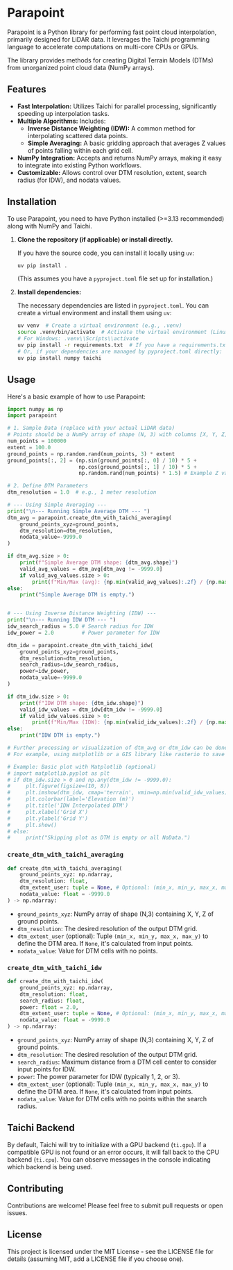 # Parapoint

Parapoint is a Python library for performing fast point cloud interpolation, primarily designed for LiDAR data. It leverages the Taichi programming language to accelerate computations on multi-core CPUs or GPUs.

The library provides methods for creating Digital Terrain Models (DTMs) from unorganized point cloud data (NumPy arrays).

## Features

- **Fast Interpolation:** Utilizes Taichi for parallel processing, significantly speeding up interpolation tasks.
- **Multiple Algorithms:** Includes:
    - **Inverse Distance Weighting (IDW):** A common method for interpolating scattered data points.
    - **Simple Averaging:** A basic gridding approach that averages Z values of points falling within each grid cell.
- **NumPy Integration:** Accepts and returns NumPy arrays, making it easy to integrate into existing Python workflows.
- **Customizable:** Allows control over DTM resolution, extent, search radius (for IDW), and nodata values.

## Installation

To use Parapoint, you need to have Python installed (>=3.13 recommended) along with NumPy and Taichi.

1.  **Clone the repository (if applicable) or install directly.**

    If you have the source code, you can install it locally using `uv`:

    ```bash
    uv pip install .
    ```

    (This assumes you have a `pyproject.toml` file set up for installation.)

2.  **Install dependencies:**

    The necessary dependencies are listed in `pyproject.toml`. You can create a virtual environment and install them using `uv`:

    ```bash
    uv venv  # Create a virtual environment (e.g., .venv)
    source .venv/bin/activate  # Activate the virtual environment (Linux/macOS)
    # For Windows: .venv\\Scripts\\activate
    uv pip install -r requirements.txt  # If you have a requirements.txt
    # Or, if your dependencies are managed by pyproject.toml directly:
    uv pip install numpy taichi
    ```

## Usage

Here's a basic example of how to use Parapoint:

```python
import numpy as np
import parapoint

# 1. Sample Data (replace with your actual LiDAR data)
# Points should be a NumPy array of shape (N, 3) with columns [X, Y, Z]
num_points = 100000
extent = 100.0
ground_points = np.random.rand(num_points, 3) * extent
ground_points[:, 2] = (np.sin(ground_points[:, 0] / 10) * 5 +
                       np.cos(ground_points[:, 1] / 10) * 5 +
                       np.random.rand(num_points) * 1.5) # Example Z values

# 2. Define DTM Parameters
dtm_resolution = 1.0  # e.g., 1 meter resolution

# --- Using Simple Averaging ---
print("\n--- Running Simple Average DTM --- ")
dtm_avg = parapoint.create_dtm_with_taichi_averaging(
    ground_points_xyz=ground_points,
    dtm_resolution=dtm_resolution,
    nodata_value=-9999.0
)

if dtm_avg.size > 0:
    print(f"Simple Average DTM shape: {dtm_avg.shape}")
    valid_avg_values = dtm_avg[dtm_avg != -9999.0]
    if valid_avg_values.size > 0:
        print(f"Min/Max (avg): {np.min(valid_avg_values):.2f} / {np.max(valid_avg_values):.2f}")
else:
    print("Simple Average DTM is empty.")


# --- Using Inverse Distance Weighting (IDW) ---
print("\n--- Running IDW DTM --- ")
idw_search_radius = 5.0 # Search radius for IDW
idw_power = 2.0         # Power parameter for IDW

dtm_idw = parapoint.create_dtm_with_taichi_idw(
    ground_points_xyz=ground_points,
    dtm_resolution=dtm_resolution,
    search_radius=idw_search_radius,
    power=idw_power,
    nodata_value=-9999.0
)

if dtm_idw.size > 0:
    print(f"IDW DTM shape: {dtm_idw.shape}")
    valid_idw_values = dtm_idw[dtm_idw != -9999.0]
    if valid_idw_values.size > 0:
        print(f"Min/Max (IDW): {np.min(valid_idw_values):.2f} / {np.max(valid_idw_values):.2f}")
else:
    print("IDW DTM is empty.")

# Further processing or visualization of dtm_avg or dtm_idw can be done here.
# For example, using matplotlib or a GIS library like rasterio to save as GeoTIFF.

# Example: Basic plot with Matplotlib (optional)
# import matplotlib.pyplot as plt
# if dtm_idw.size > 0 and np.any(dtm_idw != -9999.0):
#     plt.figure(figsize=(10, 8))
#     plt.imshow(dtm_idw, cmap='terrain', vmin=np.min(valid_idw_values), vmax=np.max(valid_idw_values))
#     plt.colorbar(label='Elevation (m)')
#     plt.title('IDW Interpolated DTM')
#     plt.xlabel('Grid X')
#     plt.ylabel('Grid Y')
#     plt.show()
# else:
#     print("Skipping plot as DTM is empty or all NoData.")

```

### `create_dtm_with_taichi_averaging`

```python
def create_dtm_with_taichi_averaging(
    ground_points_xyz: np.ndarray, 
    dtm_resolution: float,
    dtm_extent_user: tuple = None, # Optional: (min_x, min_y, max_x, max_y)
    nodata_value: float = -9999.0
) -> np.ndarray:
```

-   `ground_points_xyz`: NumPy array of shape (N,3) containing X, Y, Z of ground points.
-   `dtm_resolution`: The desired resolution of the output DTM grid.
-   `dtm_extent_user` (optional): Tuple `(min_x, min_y, max_x, max_y)` to define the DTM area. If `None`, it's calculated from input points.
-   `nodata_value`: Value for DTM cells with no points.

### `create_dtm_with_taichi_idw`

```python
def create_dtm_with_taichi_idw(
    ground_points_xyz: np.ndarray, 
    dtm_resolution: float,
    search_radius: float,
    power: float = 2.0,
    dtm_extent_user: tuple = None, # Optional: (min_x, min_y, max_x, max_y)
    nodata_value: float = -9999.0
) -> np.ndarray:
```

-   `ground_points_xyz`: NumPy array of shape (N,3) containing X, Y, Z of ground points.
-   `dtm_resolution`: The desired resolution of the output DTM grid.
-   `search_radius`: Maximum distance from a DTM cell center to consider input points for IDW.
-   `power`: The power parameter for IDW (typically 1, 2, or 3).
-   `dtm_extent_user` (optional): Tuple `(min_x, min_y, max_x, max_y)` to define the DTM area. If `None`, it's calculated from input points.
-   `nodata_value`: Value for DTM cells with no points within the search radius.

## Taichi Backend

By default, Taichi will try to initialize with a GPU backend (`ti.gpu`). If a compatible GPU is not found or an error occurs, it will fall back to the CPU backend (`ti.cpu`). You can observe messages in the console indicating which backend is being used.

## Contributing

Contributions are welcome! Please feel free to submit pull requests or open issues.

## License

This project is licensed under the MIT License - see the LICENSE file for details (assuming MIT, add a LICENSE file if you choose one).
